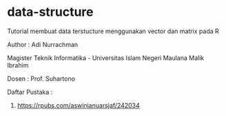 # data-structure
Tutorial membuat data terstucture menggunakan vector dan matrix pada R  

Author : Adi Nurrachman  

Magister Teknik Informatika - Universitas Islam Negeri Maulana Malik Ibrahim  

Dosen : Prof. Suhartono  

Daftar Pustaka :
1. https://rpubs.com/aswinjanuarsjaf/242034
